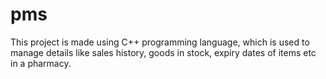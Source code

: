 # pms
This project is made using C++ programming language, which is used to manage details like sales history, goods in stock, expiry dates of items etc in a pharmacy.
